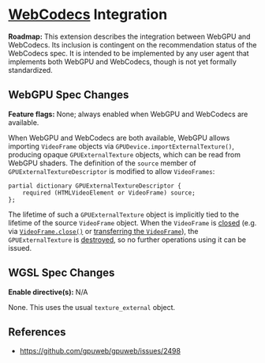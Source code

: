 # [WebCodecs](https://www.w3.org/TR/webcodecs/) Integration

**Roadmap:** This extension describes the integration between WebGPU and WebCodecs.
Its inclusion is contingent on the recommendation status of the WebCodecs spec.
It is intended to be implemented by any user agent that implements both WebGPU
and WebCodecs, though is not yet formally standardized.

## WebGPU Spec Changes

**Feature flags:** None; always enabled when WebGPU and WebCodecs are available.

When WebGPU and WebCodecs are both available, WebGPU allows importing `VideoFrame` objects via
`GPUDevice.importExternalTexture()`, producing opaque `GPUExternalTexture` objects, which can be
read from WebGPU shaders. The definition of the `source` member of `GPUExternalTextureDescriptor`
is modified to allow `VideoFrames`:

```webidl
partial dictionary GPUExternalTextureDescriptor {
    required (HTMLVideoElement or VideoFrame) source;
};
```

The lifetime of such a `GPUExternalTexture` object is implicitly tied to the
lifetime of the source `VideoFrame` object. When the `VideoFrame` is
[closed](https://www.w3.org/TR/webcodecs/#close-videoframe) (e.g. via
[`VideoFrame.close()`](https://www.w3.org/TR/webcodecs/#dom-videoframe-close) or
[transferring the `VideoFrame`](https://www.w3.org/TR/webcodecs/#videoframe-transfer-serialization)),
the `GPUExternalTexture` is
[destroyed](https://gpuweb.github.io/gpuweb/#dom-gpuexternaltexture-destroyed-slot),
so no further operations using it can be issued.

## WGSL Spec Changes

**Enable directive(s):** N/A

None. This uses the usual `texture_external` object.

## References

- <https://github.com/gpuweb/gpuweb/issues/2498>

